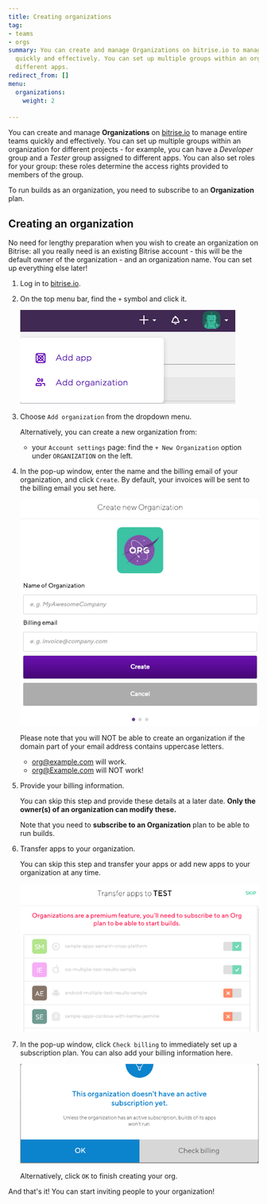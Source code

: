 ```yaml
---
title: Creating organizations
tag:
- teams
- orgs
summary: You can create and manage Organizations on bitrise.io to manage entire teams
  quickly and effectively. You can set up multiple groups within an organization for
  different apps.
redirect_from: []
menu:
  organizations:
    weight: 2

---
```

You can create and manage **Organizations** on [bitrise.io](https://www.bitrise.io) to manage entire teams quickly and effectively. You can set up multiple groups within an organization for different projects - for example, you can have a _Developer_ group and a _Tester_ group assigned to different apps. You can also set roles for your group: these roles determine the access rights provided to members of the group.

To run builds as an organization, you need to subscribe to an **Organization** plan.

## Creating an organization

No need for lengthy preparation when you wish to create an organization on Bitrise: all you really need is an existing Bitrise account - this will be the default owner of the organization - and an organization name. You can set up everything else later!

1. Log in to [bitrise.io](https://www.bitrise.io).
2. On the top menu bar, find the `+` symbol and click it.

   ![Screenshot](/img/team-management/organization/add-org.png)
3. Choose `Add organization` from the dropdown menu.

   Alternatively, you can create a new organization from:
   * your `Account settings` page: find the `+ New Organization` option under `ORGANIZATION` on the left.
4. In the pop-up window, enter the name and the billing email of your organization, and click `Create`. By default, your invoices will be sent to the billing email you set here.

   ![](/img/create-new-org.png)

   Please note that you will NOT be able to create an organization if the domain part of your email address contains uppercase letters. 
   * org@example.com will work.
   * org@Example.com will NOT work! 
5. Provide your billing information.

   You can skip this step and provide these details at a later date. **Only the owner(s) of an organization can modify these.**

   Note that you need to **subscribe to an Organization** plan to be able to run builds.
6. Transfer apps to your organization.

   You can skip this step and transfer your apps or add new apps to your organization at any time.

   ![](/img/transfer-apps-test.png)
7. In the pop-up window, click `Check billing` to immediately set up a subscription plan. You can also add your billing information here.

   ![](/img/check-billing.png)

   Alternatively, click `OK` to finish creating your org.

And that's it! You can start inviting people to your organization!